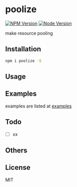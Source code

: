 # poolize

[![NPM Version][npm-image]][npm-url]
[![Node Version][node-image]][node-url]

make resource pooling

## Installation

```bash
npm i poolize -S
```

## Usage


## Examples

examples are listed at [examples](https://github.com/cooperhsiung/poolize/tree/master/examples)

## Todo

- [ ] xx

## Others


## License

MIT

[npm-image]: https://img.shields.io/npm/v/poolize.svg
[npm-url]: https://www.npmjs.com/package/poolize
[node-image]: https://img.shields.io/badge/node.js-%3E=8-brightgreen.svg
[node-url]: https://nodejs.org/download/
